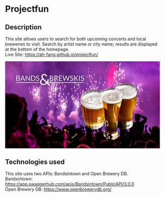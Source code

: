 # Projectfun


## Description 

This site allows users to search for both upcoming concerts and local breweries to visit. Search by artist name or city name; results are displayed at the bottom of the homepage.<br>
Live Site: https://ah-fang.github.io/projectfun/

![screenshot](./assets/img/background1.png)
## Technologies used
This site uses two APIs: Bandsintown and Open Brewery DB.<br>
Bandsintown: https://app.swaggerhub.com/apis/Bandsintown/PublicAPI/3.0.0<br>
Open Brewery DB: https://www.openbrewerydb.org/ 


